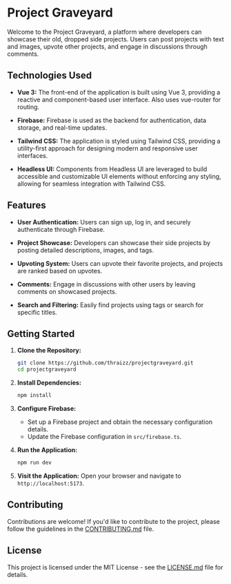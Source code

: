 # Project Graveyard

Welcome to the Project Graveyard, a platform where developers can showcase their old, dropped side projects. Users can post projects with text and images, upvote other projects, and engage in discussions through comments.

## Technologies Used

- **Vue 3:** The front-end of the application is built using Vue 3, providing a reactive and component-based user interface. Also uses vue-router for routing.

- **Firebase:** Firebase is used as the backend for authentication, data storage, and real-time updates.

- **Tailwind CSS:** The application is styled using Tailwind CSS, providing a utility-first approach for designing modern and responsive user interfaces.

- **Headless UI:** Components from Headless UI are leveraged to build accessible and customizable UI elements without enforcing any styling, allowing for seamless integration with Tailwind CSS.

## Features

- **User Authentication:** Users can sign up, log in, and securely authenticate through Firebase.

- **Project Showcase:** Developers can showcase their side projects by posting detailed descriptions, images, and tags.

- **Upvoting System:** Users can upvote their favorite projects, and projects are ranked based on upvotes.

- **Comments:** Engage in discussions with other users by leaving comments on showcased projects.

- **Search and Filtering:** Easily find projects using tags or search for specific titles.

## Getting Started

1. **Clone the Repository:**

   ```bash
   git clone https://github.com/thraizz/projectgraveyard.git
   cd projectgraveyard
   ```

2. **Install Dependencies:**

   ```bash
   npm install
   ```

3. **Configure Firebase:**

   - Set up a Firebase project and obtain the necessary configuration details.
   - Update the Firebase configuration in `src/firebase.ts`.

4. **Run the Application:**

   ```bash
   npm run dev
   ```

5. **Visit the Application:**
   Open your browser and navigate to `http://localhost:5173`.

## Contributing

Contributions are welcome! If you'd like to contribute to the project, please follow the guidelines in the [CONTRIBUTING.md](CONTRIBUTING.md) file.

## License

This project is licensed under the MIT License - see the [LICENSE.md](LICENSE.md) file for details.
